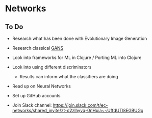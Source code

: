 # Networks

## To Do

- Research what has been done with Evolutionary Image Generation

- Research classical [GANS](https://github.com/NVlabs/stylegan)

- Look into frameworks for ML in Clojure / Porting ML into Clojure

- Look into using different discriminators

  - Results can inform what the classifiers are doing

- Read up on Neural Networks

- Set up GitHub accounts

- Join Slack channel: https://join.slack.com/t/ec-networks/shared_invite/zt-d2zlhyvq-0nHuia~~UffdUTl8EGBUGg
